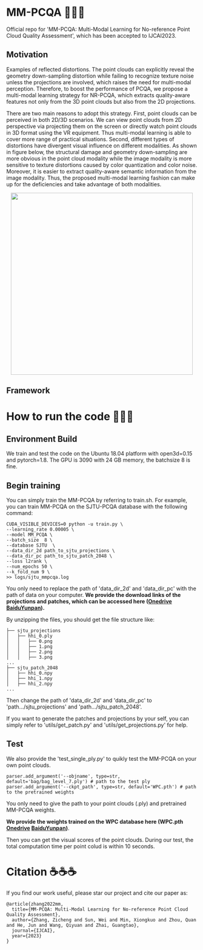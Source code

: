# MM-PCQA 🚀🚀🚀
Official repo for 'MM-PCQA: Multi-Modal Learning for No-reference Point Cloud Quality Assessment', which has been accepted to IJCAI2023.

## Motivation

Examples of reflected distortions. The point clouds can explicitly reveal the geometry down-sampling distortion while failing to recognize texture noise unless the projections are involved, which raises the need for multi-modal perception. Therefore, to boost the performance of PCQA, we propose a multi-modal learning strategy for NR-PCQA, which extracts quality-aware features not only from the 3D point clouds but also from the 2D projections. 

There are two main reasons to adopt this strategy. First, point clouds can be perceived in both 2D/3D scenarios. We can view point clouds from 2D perspective via projecting them on the screen or directly watch point clouds in 3D format using the VR equipment. Thus multi-modal learning is able to cover more range of practical situations. Second, different types of distortions have divergent visual influence on different modalities. As shown in figure below, the structural damage and geometry down-sampling are more obvious in the point cloud modality while the image modality is more sensitive to texture distortions caused by color quantization and color noise. Moreover, it is easier to extract quality-aware semantic information from the image modality. Thus, the proposed multi-modal learning fashion can make up for the deficiencies and take advantage of both modalities.

<p align="center">
  <img src="https://github.com/zzc-1998/MM-PCQA/blob/main/pics/spotlight.png" width = 480pt/> 
</p>

## Framework

# How to run the code 🌟🌟🌟

## Environment Build

We train and test the code on the Ubuntu 18.04 platform with open3d=0.15 and pytorch=1.8. The GPU is 3090 with 24 GB memory, the batchsize 8 is fine.

## Begin training

You can simply train the MM-PCQA by referring to train.sh. For example, you can train MM-PCQA on the SJTU-PCQA database with the following command:

```
CUDA_VISIBLE_DEVICES=0 python -u train.py \
--learning_rate 0.00005 \
--model MM_PCQA \
--batch_size  8 \
--database SJTU  \
--data_dir_2d path_to_sjtu_projections \
--data_dir_pc path_to_sjtu_patch_2048 \
--loss l2rank \
--num_epochs 50 \
--k_fold_num 9 \
>> logs/sjtu_mmpcqa.log
```

You only need to replace the path of 'data_dir_2d' and 'data_dir_pc' with the path of data on your computer. **We provide the download links of the projections and patches, which can be accessed here ([Onedrive](https://1drv.ms/f/s!AjaDoj_-yWggygWzjplEICwa2G9k?e=5x7b8i) [BaiduYunpan](https://pan.baidu.com/s/1SuDsQxSRGJ5jePjhTPatHQ?pwd=pcqa)).**  

By unzipping the files, you should get the file structure like:

```
├── sjtu_projections
│   ├── hhi_0.ply
│   │   ├── 0.png
│   │   ├── 1.png
│   │   ├── 2.png
│   │   ├── 3.png
...
├── sjtu_patch_2048
│   ├── hhi_0.npy
│   ├── hhi_1.npy
│   ├── hhi_2.npy
...
```

Then change the path of 'data_dir_2d' and 'data_dir_pc' to 'path.../sjtu_projections' and 'path.../sjtu_patch_2048'. 

If you want to generate the patches and projections by your self, you can simply refer to 'utils/get_patch.py' and 'utils/get_projections.py' for help.

## Test

We also provide the 'test_single_ply.py' to quikly test the MM-PCQA on your own point clouds. 

```
parser.add_argument('--objname', type=str, default='bag/bag_level_7.ply') # path to the test ply
parser.add_argument('--ckpt_path', type=str, default='WPC.pth') # path to the pretrained weights
```
You only need to give the path to your point clouds (.ply) and pretrained MM-PCQA weights.

**We provide the weights trained on the WPC database here (WPC.pth [Onedrive](https://1drv.ms/f/s!AjaDoj_-yWggygWzjplEICwa2G9k?e=5x7b8i) [BaiduYunpan](https://pan.baidu.com/s/1SuDsQxSRGJ5jePjhTPatHQ?pwd=pcqa))**.

Then you can get the visual scores of the point clouds. During our test, the total computation time per point colud is within 10 seconds.

# Citation ☕☕☕ 

If you find our work useful, please star our project and cite our paper as:

```
@article{zhang2022mm,
  title={MM-PCQA: Multi-Modal Learning for No-reference Point Cloud Quality Assessment},
  author={Zhang, Zicheng and Sun, Wei and Min, Xiongkuo and Zhou, Quan and He, Jun and Wang, Qiyuan and Zhai, Guangtao},
  journal={IJCAI},
  year={2023}
}
```
